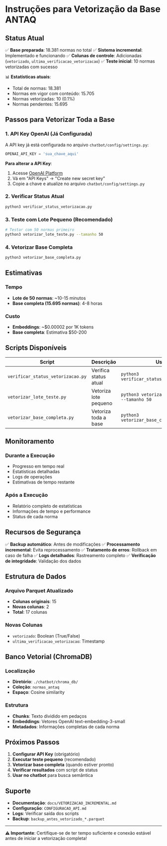 # Instruções para Vetorização da Base ANTAQ

## Status Atual

✅ **Base preparada**: 18.381 normas no total
✅ **Sistema incremental**: Implementado e funcionando
✅ **Colunas de controle**: Adicionadas (`vetorizado`, `ultima_verificacao_vetorizacao`)
✅ **Teste inicial**: 10 normas vetorizadas com sucesso

📊 **Estatísticas atuais**:
- Total de normas: 18.381
- Normas em vigor com conteúdo: 15.705
- Normas vetorizadas: 10 (0.1%)
- Normas pendentes: 15.695

## Passos para Vetorizar Toda a Base

### 1. API Key OpenAI (Já Configurada)

A API key já está configurada no arquivo `chatbot/config/settings.py`:

```python
OPENAI_API_KEY = 'sua_chave_aqui'
```

**Para alterar a API Key**:
1. Acesse [OpenAI Platform](https://platform.openai.com/)
2. Vá em "API Keys" → "Create new secret key"
3. Copie a chave e atualize no arquivo `chatbot/config/settings.py`

### 2. Verificar Status Atual

```bash
python3 verificar_status_vetorizacao.py
```

### 3. Teste com Lote Pequeno (Recomendado)

```bash
# Testar com 50 normas primeiro
python3 vetorizar_lote_teste.py --tamanho 50
```

### 4. Vetorizar Base Completa

```bash
python3 vetorizar_base_completa.py
```

## Estimativas

### Tempo
- **Lote de 50 normas**: ~10-15 minutos
- **Base completa (15.695 normas)**: 4-8 horas

### Custo
- **Embeddings**: ~$0.00002 por 1K tokens
- **Base completa**: Estimativa $50-200

## Scripts Disponíveis

| Script | Descrição | Uso |
|--------|-----------|-----|
| `verificar_status_vetorizacao.py` | Verifica status atual | `python3 verificar_status_vetorizacao.py` |
| `vetorizar_lote_teste.py` | Vetoriza lote pequeno | `python3 vetorizar_lote_teste.py --tamanho 50` |
| `vetorizar_base_completa.py` | Vetoriza toda a base | `python3 vetorizar_base_completa.py` |

## Monitoramento

### Durante a Execução
- Progresso em tempo real
- Estatísticas detalhadas
- Logs de operações
- Estimativas de tempo restante

### Após a Execução
- Relatório completo de estatísticas
- Informações de tempo e performance
- Status de cada norma

## Recursos de Segurança

✅ **Backup automático**: Antes de modificações
✅ **Processamento incremental**: Evita reprocessamento
✅ **Tratamento de erros**: Rollback em caso de falha
✅ **Logs detalhados**: Rastreamento completo
✅ **Verificação de integridade**: Validação dos dados

## Estrutura de Dados

### Arquivo Parquet Atualizado
- **Colunas originais**: 15
- **Novas colunas**: 2
- **Total**: 17 colunas

### Novas Colunas
- `vetorizado`: Boolean (True/False)
- `ultima_verificacao_vetorizacao`: Timestamp

## Banco Vetorial (ChromaDB)

### Localização
- **Diretório**: `./chatbot/chroma_db/`
- **Coleção**: `normas_antaq`
- **Espaço**: Cosine similarity

### Estrutura
- **Chunks**: Texto dividido em pedaços
- **Embeddings**: Vetores OpenAI text-embedding-3-small
- **Metadados**: Informações completas de cada norma

## Próximos Passos

1. **Configurar API Key** (obrigatório)
2. **Executar teste pequeno** (recomendado)
3. **Vetorizar base completa** (quando estiver pronto)
4. **Verificar resultados** com script de status
5. **Usar no chatbot** para busca semântica

## Suporte

- **Documentação**: `docs/VETORIZACAO_INCREMENTAL.md`
- **Configuração**: `CONFIGURACAO_API.md`
- **Logs**: Verificar saída dos scripts
- **Backup**: `backup_antes_vetorizado_*.parquet`

---

**⚠️ Importante**: Certifique-se de ter tempo suficiente e conexão estável antes de iniciar a vetorização completa! 